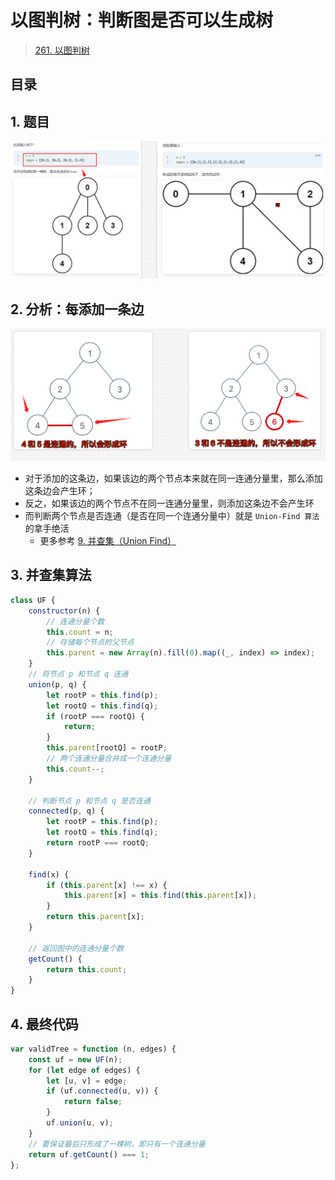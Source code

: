 
# 以图判树：判断图是否可以生成树


> [261. 以图判树](https://leetcode.cn/problems/graph-valid-tree/)


## 目录
<!-- toc -->
 ## 1. 题目 

![图片&文件](./files/20250117-15.png)

## 2. 分析：每添加一条边

![图片&文件](./files/20250117-16.png)

- 对于添加的这条边，如果该边的两个节点本来就在同一连通分量里，那么添加这条边会产生环；
- 反之，如果该边的两个节点不在同一连通分量里，则添加这条边不会产生环
- 而判断两个节点是否连通（是否在同一个连通分量中）就是 `Union-Find 算法`的拿手绝活
	- 更多参考 [9. 并查集（Union Find）](/post/bmo5HfjN.html)

## 3. 并查集算法

```javascript
class UF {
    constructor(n) {
        // 连通分量个数
        this.count = n;
        // 存储每个节点的父节点
        this.parent = new Array(n).fill(0).map((_, index) => index);
    }
    // 将节点 p 和节点 q 连通
    union(p, q) {
        let rootP = this.find(p);
        let rootQ = this.find(q);
        if (rootP === rootQ) {
            return;
        }
        this.parent[rootQ] = rootP;
        // 两个连通分量合并成一个连通分量
        this.count--;
    }

    // 判断节点 p 和节点 q 是否连通
    connected(p, q) {
        let rootP = this.find(p);
        let rootQ = this.find(q);
        return rootP === rootQ;
    }

    find(x) {
        if (this.parent[x] !== x) {
            this.parent[x] = this.find(this.parent[x]);
        }
        return this.parent[x];
    }

    // 返回图中的连通分量个数
    getCount() {
        return this.count;
    }
}
```

## 4. 最终代码

```javascript
var validTree = function (n, edges) {
    const uf = new UF(n);
    for (let edge of edges) {
        let [u, v] = edge;
        if (uf.connected(u, v)) {
            return false;
        }
        uf.union(u, v);
    }
    // 要保证最后只形成了一棵树，即只有一个连通分量
    return uf.getCount() === 1;
};
```